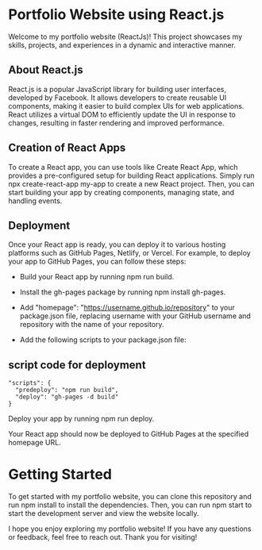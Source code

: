 
# Portfolio Website using React.js
Welcome to my portfolio website (ReactJs)! This project showcases my skills, projects, and experiences in a dynamic and interactive manner.

## About React.js
React.js is a popular JavaScript library for building user interfaces, developed by Facebook. It allows developers to create reusable UI components, making it easier to build complex UIs for web applications. React utilizes a virtual DOM to efficiently update the UI in response to changes, resulting in faster rendering and improved performance.

## Creation of React Apps
To create a React app, you can use tools like Create React App, which provides a pre-configured setup for building React applications. Simply run npx create-react-app my-app to create a new React project. Then, you can start building your app by creating components, managing state, and handling events.

## Deployment
Once your React app is ready, you can deploy it to various hosting platforms such as GitHub Pages, Netlify, or Vercel. For example, to deploy your app to GitHub Pages, you can follow these steps:

* Build your React app by running npm run build.

* Install the gh-pages package by running npm install gh-pages.

* Add "homepage": "https://username.github.io/repository" to your package.json file, replacing username with your GitHub username and repository with the name of your repository.

* Add the following scripts to your package.json file:

## script code for deployment
```
"scripts": {
  "predeploy": "npm run build",
  "deploy": "gh-pages -d build"
}
```
Deploy your app by running npm run deploy.

Your React app should now be deployed to GitHub Pages at the specified homepage URL.

# Getting Started
To get started with my portfolio website, you can clone this repository and run npm install to install the dependencies. Then, you can run npm start to start the development server and view the website locally.

I hope you enjoy exploring my portfolio website! If you have any questions or feedback, feel free to reach out. Thank you for visiting!
